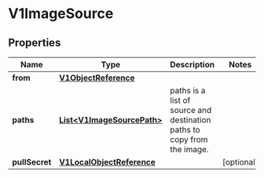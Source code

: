
# V1ImageSource

## Properties
Name | Type | Description | Notes
------------ | ------------- | ------------- | -------------
**from** | [**V1ObjectReference**](V1ObjectReference.md) |  | 
**paths** | [**List&lt;V1ImageSourcePath&gt;**](V1ImageSourcePath.md) | paths is a list of source and destination paths to copy from the image. | 
**pullSecret** | [**V1LocalObjectReference**](V1LocalObjectReference.md) |  |  [optional]



